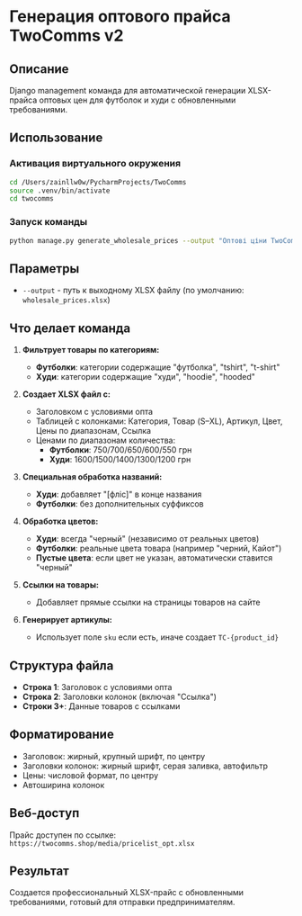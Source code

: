 # Генерация оптового прайса TwoComms v2

## Описание
Django management команда для автоматической генерации XLSX-прайса оптовых цен для футболок и худи с обновленными требованиями.

## Использование

### Активация виртуального окружения
```bash
cd /Users/zainllw0w/PycharmProjects/TwoComms
source .venv/bin/activate
cd twocomms
```

### Запуск команды
```bash
python manage.py generate_wholesale_prices --output "Оптові ціни TwoComms v2.xlsx"
```

## Параметры

- `--output` - путь к выходному XLSX файлу (по умолчанию: `wholesale_prices.xlsx`)

## Что делает команда

1. **Фильтрует товары по категориям:**
   - **Футболки**: категории содержащие "футболка", "tshirt", "t-shirt"
   - **Худи**: категории содержащие "худи", "hoodie", "hooded"

2. **Создает XLSX файл с:**
   - Заголовком с условиями опта
   - Таблицей с колонками: Категория, Товар (S–XL), Артикул, Цвет, Цены по диапазонам, Ссылка
   - Ценами по диапазонам количества:
     - **Футболки**: 750/700/650/600/550 грн
     - **Худи**: 1600/1500/1400/1300/1200 грн

3. **Специальная обработка названий:**
   - **Худи**: добавляет "[фліс]" в конце названия
   - **Футболки**: без дополнительных суффиксов

4. **Обработка цветов:**
   - **Худи**: всегда "черный" (независимо от реальных цветов)
   - **Футболки**: реальные цвета товара (например "черний, Кайот")
   - **Пустые цвета**: если цвет не указан, автоматически ставится "черный"

5. **Ссылки на товары:**
   - Добавляет прямые ссылки на страницы товаров на сайте

6. **Генерирует артикулы:**
   - Использует поле `sku` если есть, иначе создает `TC-{product_id}`

## Структура файла

- **Строка 1**: Заголовок с условиями опта
- **Строка 2**: Заголовки колонок (включая "Ссылка")
- **Строки 3+**: Данные товаров с ссылками

## Форматирование

- Заголовок: жирный, крупный шрифт, по центру
- Заголовки колонок: жирный шрифт, серая заливка, автофильтр
- Цены: числовой формат, по центру
- Автоширина колонок

## Веб-доступ

Прайс доступен по ссылке: `https://twocomms.shop/media/pricelist_opt.xlsx`

## Результат

Создается профессиональный XLSX-прайс с обновленными требованиями, готовый для отправки предпринимателям.
